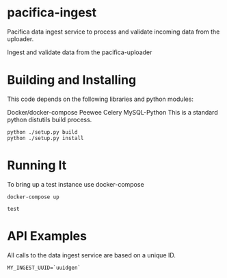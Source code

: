 # pacifica-ingest
Pacifica data ingest service to process and validate incoming data from the uploader.

Ingest and validate data from the pacifica-uploader

# Building and Installing

This code depends on the following libraries and python modules:

Docker/docker-compose
Peewee
Celery
MySQL-Python
This is a standard python distutils build process.

```
python ./setup.py build
python ./setup.py install
```

# Running It

To bring up a test instance use docker-compose

```
docker-compose up

test
```

# API Examples

All calls to the data ingest service are based on a unique ID.

```
MY_INGEST_UUID=`uuidgen`
```


